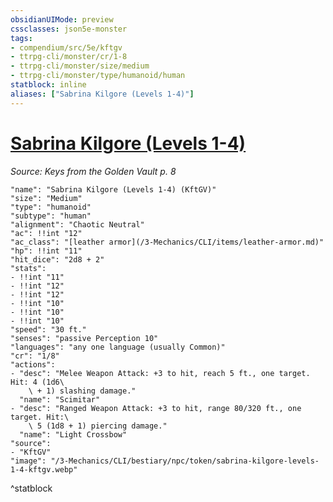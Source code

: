 ```yaml
---
obsidianUIMode: preview
cssclasses: json5e-monster
tags:
- compendium/src/5e/kftgv
- ttrpg-cli/monster/cr/1-8
- ttrpg-cli/monster/size/medium
- ttrpg-cli/monster/type/humanoid/human
statblock: inline
aliases: ["Sabrina Kilgore (Levels 1-4)"]
---
```

# [Sabrina Kilgore (Levels 1-4)](3-Mechanics\CLI\bestiary\npc/sabrina-kilgore-levels-1-4-kftgv.md)
*Source: Keys from the Golden Vault p. 8*  

```statblock
"name": "Sabrina Kilgore (Levels 1-4) (KftGV)"
"size": "Medium"
"type": "humanoid"
"subtype": "human"
"alignment": "Chaotic Neutral"
"ac": !!int "12"
"ac_class": "[leather armor](/3-Mechanics/CLI/items/leather-armor.md)"
"hp": !!int "11"
"hit_dice": "2d8 + 2"
"stats":
- !!int "11"
- !!int "12"
- !!int "12"
- !!int "10"
- !!int "10"
- !!int "10"
"speed": "30 ft."
"senses": "passive Perception 10"
"languages": "any one language (usually Common)"
"cr": "1/8"
"actions":
- "desc": "Melee Weapon Attack: +3 to hit, reach 5 ft., one target. Hit: 4 (1d6\
    \ + 1) slashing damage."
  "name": "Scimitar"
- "desc": "Ranged Weapon Attack: +3 to hit, range 80/320 ft., one target. Hit:\
    \ 5 (1d8 + 1) piercing damage."
  "name": "Light Crossbow"
"source":
- "KftGV"
"image": "/3-Mechanics/CLI/bestiary/npc/token/sabrina-kilgore-levels-1-4-kftgv.webp"
```
^statblock